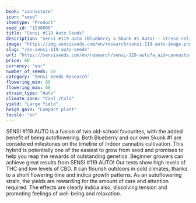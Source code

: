 ```yaml
---
book: "cannastore"
icon: "seed"
itemtype: "Product"
seed_id: "1530006"
title: "Sensi #119 Auto Seeds"
description: "Sensi #119 auto (Blueberry x Skunk #1 Auto) – stress-relieving effects and stress-free cultivation! Robust and fruity. Buy Sensi #119 seeds here."
image: "https://img.sensiseeds.com/en/research/sensi-119-auto-image.png"
slug: "/en-sensi-119-auto-seeds"
url: "https://sensiseeds.com/en/research/sensi-119-auto?a_aid=cannastore"
price: 60
currency: "eur"
number_of_seeds: 10
category: "Sensi Seeds Research"
flowering_min: 60
flowering_max: 60
strain_type: "Auto"
climate_zone: "Cool /Cold"
yield: "Large Yield"
heigh_gain: "Compact plant"
locale: "en"
---
```

SENSI #119 AUTO is a fusion of two old-school favourites, with the added benefit of being autoflowering. Both Blueberry and our own Skunk #1 are considered milestones on the timeline of indoor cannabis cultivation. This hybrid is potentially one of the easiest to grow from seed and promises to help you reap the rewards of outstanding genetics. Beginner growers can achieve great results from SENSI #119 AUTO! Our tests show high levels of THC and low levels of CBD. It can flourish outdoors in cold climates, thanks to a short flowering time and indica growth patterns. As an autoflowering strain, the yields are rewarding for the amount of care and attention required. The effects are clearly indica also, dissolving tension and promoting feelings of well-being and relaxation.
